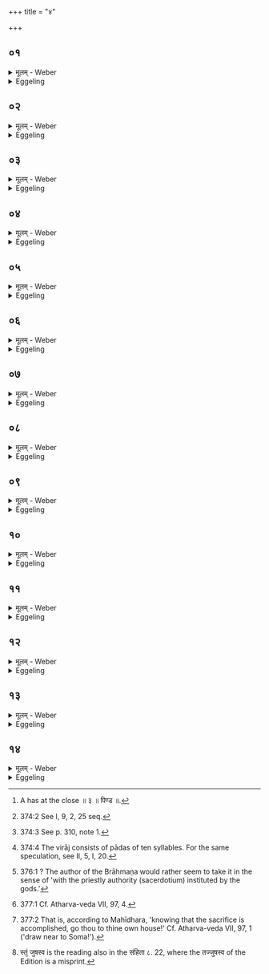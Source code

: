 +++
title = "४"

+++






##  ०१
<details><summary>मूलम् - Weber</summary>

ता᳘नि वा᳘ एता᳘नि॥  
न᳘व समिष्टयजूंषि जुहोति तद्यन्न᳘व समिष्टयजूं᳘षि जुहो᳘ति न᳘व वा᳘ अमू᳘र्बहिष्पवमा᳘ने स्तोत्रि᳘या भवन्तिॗ सैॗषोभय᳘तोॗ न्यूना विरा᳘ट् प्रज᳘ननायैत᳘स्माद्वा᳘ उभय᳘तोॗ न्यूनात्प्रज᳘ननात्प्रजा᳘पतिः प्रजाः᳘ ससृज इत᳘श्चोर्ध्वा᳘ इतश्चा᳘वाचीस्त᳘थो एॗवैष᳘ एत᳘स्मादुभय᳘त एवॗ न्यूनात्प्रज᳘ननात्प्रजाः᳘ सृजत इत᳘श्चोर्ध्वा᳘ इतश्चा᳘वाचीः [^wbr_1] ॥  

[^wbr_1]: A has at the close ॥ ३ ॥ पिण्ड ॥.
</details>

<details><summary>Eggeling</summary>

1. Now, it is nine Samishṭayajus [^egg_872] he offers on this occasion. The reason why he offers nine Samishṭayajus is that those stotra-verses at the Bahishpavamāna [^egg_873] chant amount to nine. Thus there is at both ends an inferior (incomplete) virāj [^egg_874], for the

[^egg_872]: 374:2 See I, 9, 2, 25 seq.

[^egg_873]: 374:3 See p. 310, note 1.

[^egg_874]: 374:4 The virāj consists of pādas of ten syllables. For the same speculation, see II, 5, I, 20.

sake of production: it was from that same inferior (lower) source of production on both sides that Prajāpati produced the creatures,--from the one (he created) the upright, and from the other those tending to the ground. And in like manner does he (the Adhvaryu) now create creatures from that lower source of production on both sides,--from the one the upright, and from the other those tending to the ground.
</details>


##  ०२
<details><summary>मूलम् - Weber</summary>

हिङ्कार᳘ स्तोत्रि᳘याणां दशमः᳟॥  
स्वाहाकार᳘ एते᳘षां त᳘थो हास्यैषाॗ न्यूना विरा᳘ड्दशदशि᳘नी भवति॥
</details>

<details><summary>Eggeling</summary>

2. The call 'Hiṁ' is the tenth of stotra-verses, and the 'Svāhā' (the tenth) of these (Samishṭayajus): and thus does this incomplete virāj come to consist of tens and tens.
</details>


##  ०३
<details><summary>मूलम् - Weber</summary>

अ᳘थ य᳘स्मात्समिष्टयजूं᳘षि ना᳘म॥  
या वा᳘ एते᳘न यज्ञे᳘न देव᳘ता ह्व᳘यति या᳘भ्य एष᳘ यज्ञ᳘स्ताय᳘ते स᳘र्वा वै तत्ताः स᳘मिष्टा भवन्ति तद्यत्ता᳘सु स᳘र्वासु स᳘मिष्टास्व᳘थैता᳘नि जुहो᳘ति त᳘स्मात्समिष्टयजूं᳘षि ना᳘म॥
</details>

<details><summary>Eggeling</summary>

3. And as to why they are called Samishṭayajus. Whatever deities he invites at this sacrifice, and for whatever deities this sacrifice is performed, they all are thereby 'sacrificed-to together' (sam-ishṭa); and because, after all those (deities) have been 'sacrificed-to together,' he now offers those (libations), therefore they are called Samishṭayajus.
</details>


##  ०४
<details><summary>मूलम् - Weber</summary>

अ᳘थ य᳘स्मात्समिष्टयजूं᳘षि जुहो᳘ति॥  
रिरिचान᳘ इव वा᳘ एत᳘दीजान᳘स्यात्मा᳘ भवति यद्ध्य᳘स्य भ᳘वति त᳘स्य हि द᳘दाति त᳘मेवा᳘तस्त्रिभिः पु᳘नराप्याययति॥
</details>

<details><summary>Eggeling</summary>

4. And as to why he offers the Samishṭayajus. Now, the self of him who has sacrificed has, as it were, become emptied, since he gives away of whatever is his: it is him he fills again by three out of these (oblations).
</details>


##  ०५
<details><summary>मूलम् - Weber</summary>

अ᳘थ यान्यु᳘त्तराणि त्री᳘णि जुहो᳘ति॥  
या वा᳘ एते᳘न यज्ञे᳘न देव᳘ता ह्व᳘यति या᳘भ्य एष᳘ यज्ञ᳘स्ताय᳘त उ᳘प हैव ता᳘ आसते या᳘वन्न᳘ समिष्टयजूं᳘षि जु᳘ह्वतीमा᳘नि नु᳘ नो जुह्वत्वि᳘ति ता᳘ एॗवैत᳘द्यथायथं व्य᳘वसृजति य᳘त्र यत्रासां च᳘रणं तद᳘नु॥
</details>

<details><summary>Eggeling</summary>

5. And as to the three following which he offers,--whatever deities he invites at this sacrifice, and for whatever deities this sacrifice is performed, they continue waiting till the Samishṭayajus are performed, thinking, 'These, forsooth, he must offer unto us!' It is these same deities he thereby dismisses in due form whithersoever their course lies.
</details>


##  ०६
<details><summary>मूलम् - Weber</summary>

अ᳘थ यान्यु᳘त्तमानि त्री᳘णि जुहो᳘ति॥  
यज्ञं वा᳘ एत᳘दजीजनत य᳘देनम᳘तन तं᳘ जनयित्वा य᳘त्रास्य प्रतिष्ठा तत्प्र᳘तिष्ठापयति त᳘स्मात्समिष्टयजूं᳘षि जुहोति॥
</details>

<details><summary>Eggeling</summary>

6. And as to the three last which he offers,--in performing the sacrifice he has produced it, and,

having produced it, he firmly establishes it where there is a safe resting-place for it: this is why he performs the Samishṭayajus.
</details>


##  ०७
<details><summary>मूलम् - Weber</summary>

स᳘ जुहोति॥  
स᳘मिन्द्र णो म᳘नसा नेषि गो᳘भिरि᳘ति म᳘नसेति तन्म᳘नसा रिरिचानमा᳘प्याययति गो᳘भिरि᳘ति तद्गो᳘भी रिरिचानमा᳘प्याययति स᳘ᳫं᳘ सूरि᳘भिर्मघवन्त्स᳘ᳫं᳘ स्वस्त्या᳘ सम् ब्र᳘ह्मणा देव᳘कृतम् यदस्ती᳘ति ब्र᳘ह्मणे᳘ति तद्ब्र᳘ह्मणा रिरिचानमा᳘प्याययति सं᳘ देवा᳘नाᳫं सुमतौ᳘ यज्ञि᳘यानाᳫं स्वा᳘हा॥
</details>

<details><summary>Eggeling</summary>

7. He offers (the first) with (Vāj. S. VIII, 15; Rig-veda V, 42, 4), 'With thought lead us, O Indra, to meet with kine,'--'with thought him who was emptied he thereby fills with thought; with kine;' him who was emptied he thereby fills with kine;--'with patrons, O mighty Lord, with well-being; with prayer which is divinely inspired [^egg_875],'--'with prayer:' him who was emptied he thereby fills with prayer;--'with the favour of the adorable gods! Hail!'

[^egg_875]: 376:1 ? The author of the Brāhmaṇa would rather seem to take it in the sense of 'with the priestly authority (sacerdotium) instituted by the gods.'
</details>


##  ०८
<details><summary>मूलम् - Weber</summary>

सं व᳘र्चसा॥  
प᳘यसा सं᳘ तनू᳘भिरि᳘ति व᳘र्चसे᳘ति तद्व᳘र्चसा रिरिचानमा᳘प्याययति प᳘यसे᳘ति र᳘सो वै प᳘यस्तत्प᳘यसा रिरिचानमा᳘प्याययत्य᳘गन्महि म᳘नसा सं᳘ शिवे᳘न त्व᳘ष्टा सुद᳘त्रो वि᳘दधातु रायो᳘ ऽनुमार्ष्टु तॗन्वो यद्वि᳘लिष्टमि᳘ति वि᳘वृढं तत्सं᳘दधाति॥
</details>

<details><summary>Eggeling</summary>

8. [The second with Vāj. S. VIII, 16], 'With lustre, with sap, with bodies,'--'with lustre him who was emptied he thereby fills with lustre; with sap,'--sap is vigour--him who was emptied he thus fills with sap;--'We have united, with the happy spirit: may Tvashṭr̥, the dispenser of boons, grant us riches, and may he smooth what was injured in our body!' Thus they heal what was torn.
</details>


##  ०९
<details><summary>मूलम् - Weber</summary>

सविॗतेदं᳘ जुषन्ताम् प्रजा᳘पतिर्निधिपा᳘ देवो᳘ अग्निः᳟॥  
त्व᳘ष्टा वि᳘ष्णुः प्रज᳘या संरराणा य᳘जमानाय द्र᳘विणं द्+धात स्वाहे᳘ति त᳘द्वेव᳘ रिरिचानम् पु᳘नरा᳘प्याययति यदा᳘ह य᳘जमानाय द्र᳘विणं दधात स्वाहे᳘ति॥
</details>

<details><summary>Eggeling</summary>

9. [The third with Vāj. S. VIII, I7; Atharva-veda VII, 17, 4], 'May the gracious Dhātr̥, Savitr̥, Prajāpati, the guardian of treasures, and the divine Agni accept this (offering); and Tvashṭr̥ and Vishṇu: grant ye willingly to the sacrificer wealth together with children! Hail!' Him who was emptied he fills again, when he says, 'grant ye wealth to the sacrificer, Hail!'
</details>


##  १०
<details><summary>मूलम् - Weber</summary>

सुगा᳘ वो देवाः॥  
स᳘दना अकर्म य᳘ आजॗग्मेदᳫं स᳘वनं जुषाणा इ᳘ति सुगा᳘नि वो देवाः स᳘दनान्यकर्म य आ᳘गन्तेदᳫं स᳘वनं जुषाणा इ᳘त्येॗवैत᳘दाह भ᳘रमाणा व᳘हमाना हवींषी᳘ति त᳘द्देव᳘ता व्य᳘वसृजति भ᳘रमाणा अ᳘ह ते य᳘न्तुॗ ये ऽवाहना व᳘हमाना उ ते᳘ यन्तु ये वा᳘हनवन्त इ᳘त्येॗवैत᳘दाह त᳘स्मादाह भ᳘रमाणा व᳘हमाना हवीं᳘ष्यस्मे᳘धत्त वसवो व᳘सूनि स्वा᳘हा॥
</details>

<details><summary>Eggeling</summary>

10. [The fourth with Vāj. S. VIII, 18 [^egg_876]], 'Accessible homes have we prepared for you, O gods, who graciously came to this Soma feast;'--whereby he means to say, 'seats easy of access we have prepared for you, O gods, who have graciously come to this Soma feast;'--'Carrying and driving the offerings,' thereby he dismisses the several deities; 'Those forsooth who are without cars may go away carrying; and those who have cars may go away driving,' this is what he means to say; therefore he says, 'Carrying and driving the offerings;'--'bestow goods on him, ye good! Hail!'

[^egg_876]: 377:1 Cf. Atharva-veda VII, 97, 4.
</details>


##  ११
<details><summary>मूलम् - Weber</summary>

यां आ᳘वहः॥  
उशतो᳘ देव देवांस्तान्प्रे᳘रय स्वे᳘ अग्ने सध᳘स्थ इ᳘त्यग्निं वा᳘ आहामू᳘न्देवानावहामू᳘न्देवाना᳘वहे᳘ति त᳘मेॗवैत᳘दाह या᳘न्देवाना᳘वाक्षीस्ता᳘न्गमय य᳘त्र-यत्रैषां च᳘रणं तदन्वि᳘ति जक्षिवा᳘ᳫं᳘सः पपिवा᳘ᳫं᳘सश्च वि᳘श्व इ᳘ति जक्षिवा᳘ᳫं᳘सो हि᳘ पशु᳘म् पुरोडा᳘शम् भ᳘वन्ति पपिवा᳘ᳫं᳘स इ᳘ति पपिवा᳘ᳫं᳘सो हि सो᳘मं रा᳘जानम् भ᳘वन्ति त᳘स्मादाह जक्षिवा᳘ᳫं᳘सः पपिवा᳘ᳫं᳘सश्च विश्वे᳘ ऽसुं घर्मᳫं स्व᳘रा᳘तिष्ठता᳘नु स्वाहे᳘ति त᳘द्वेव᳘ देव᳘ता व्य᳘वसृजति॥
</details>

<details><summary>Eggeling</summary>

11. [The fifth with Vāj. S. VIII, 19; Atharva-veda VII, 97, 3], 'The willing gods whom thou, O God, broughtest hither, speed them each to his own abode, O Agni!' For to Agni he said, 'Bring hither such and such gods! bring hither such and such gods!' and to him he now says, 'Whatever gods thou hast brought hither, make them go whithersoever their course lies!'--'Ye have all eaten and drunk,'--for they have eaten the cakes of the animal offering, and they have drunk the king Soma: therefore he says, 'ye have all eaten and drunk;'--'Draw ye nigh to the air, to the heat, to the light! H ail!' Hereby, then, he dismisses the deities.
</details>


##  १२
<details><summary>मूलम् - Weber</summary>

वयᳫं हि᳘ त्वा॥  
प्रयति᳘ यज्ञे᳘ अस्मिन्न᳘ग्ने हो᳘तारम᳘वृणीमहीह᳘ ऋ᳘धगया ऋ᳘धगुॗताशमिष्ठाः प्रजान᳘न्यज्ञमु᳘पयाहि विद्वान्त्स्वाहे᳘त्यग्नि᳘मेॗवैत᳘या विमुञ्च᳘त्यग्निं व्य᳘वसृजति॥
</details>

<details><summary>Eggeling</summary>

12. [The sixth with Vāj. S. VIII, 20], 'Thee, O Agni, have we chosen here for our Hotr̥ at the opening of this sacrifice: severally hast thou offered to them, and severally hast thou toiled; well-knowing the sacrifice, draw thou nigh [^egg_877], thou the wise! Hail!' by this (verse) he releases Agni, dismisses Agni.

[^egg_877]: 377:2 That is, according to Mahīdhara, 'knowing that the sacrifice  is accomplished, go thou to thine own house!' Cf. Atharva-veda VII, 97, 1 ('draw near to Soma!').
</details>


##  १३
<details><summary>मूलम् - Weber</summary>

दे᳘वा गातुविद इ᳘ति॥  
गातुवि᳘दो हि᳘ देवा᳘ गातुं᳘ वित्त्वे᳘ति यज्ञं᳘ वित्त्वे᳘त्येॗवैतदाह गातुमिते᳘ति त᳘देते᳘न यथायथं व्य᳘वसृजति म᳘नसस्पत इमं᳘ देव यज्ञᳫं स्वा᳘हा वा᳘ते धा इ᳘त्ययं वै᳘ यज्ञोॗ यो ऽयम् प᳘वते त᳘दिमं᳘ यज्ञ᳘ᳫं᳘ सम्भृ᳘त्यैत᳘स्मिन्यज्ञे प्र᳘तिष्ठापयति यज्ञे᳘न यज्ञᳫं सं᳘दधाति त᳘स्मादाह स्वा᳘हा वा᳘ते धा इ᳘ति॥
</details>

<details><summary>Eggeling</summary>

13. [The seventh with Vāj. S. VIII, 21], 'Ye path-finding gods,'--for the gods are, indeed, the finders of the path;--'having found the path,'--'having found the sacrifice,' he thereby means to say;--'go ye in the path!' therewith he dismisses them in due form;--'O divine Lord of mind, this sacrifice--Svāhā!--give thou to the wind!' for the sacrifice, indeed, is yonder blowing (wind): having thus completed this sacrifice, he establishes it in that sacrifice, and thus unites sacrifice with sacrifice,--hence he says, 'Svāhā! give (it) to the wind!'
</details>


##  १४
<details><summary>मूलम् - Weber</summary>

य᳘ज्ञ यज्ञं᳘ गछ॥  
यज्ञ᳘पतिं गछ स्वां यो᳘निं घछ स्वाहे᳘ति तत्प्र᳘तिष्ठितमेॗवैत᳘द्यज्ञᳫं स᳘न्तᳫं स्वा᳘यां यो᳘नौ प्र᳘तिष्ठापयत्येष᳘ ते यज्ञो᳘ यज्ञपते सह᳘सूक्तवाकः स᳘र्ववीरस्तं᳘ जुषस्व [^wbr_2] स्वाहे᳘ति तत्प्र᳘तिष्ठितमेॗवैत᳘द्यज्ञᳫं स᳘न्तᳫं सह᳘सूक्तवाकः स᳘र्ववीरं य᳘जमाने ऽन्ततः प्र᳘तिष्ठापयति॥  

[^wbr_2]: स्तं᳘ जुषस्व is the reading also in the संहिता ८. 22, where the तज्जुषस्व of the Edition is a misprint.
</details>
<details><summary>Eggeling</summary>

14. [The eighth with Vāj. S. VIII, 22], 'O sacrifice, go to the sacrifice, go to the lord of the sacrifice, go to thine own womb, Hail!'--the sacrifice, thus established, he thereby establishes in its own womb. [The ninth he offers with], 'This is thy sacrifice, O lord of the sacrifice, bestowing numerous heroes, together with the song of praise: do thou accept it, Hail!' the sacrifice, thus established, bestowing numerous heroes, together with the song of praise he thereby finally establishes in the sacrificer.
</details>


